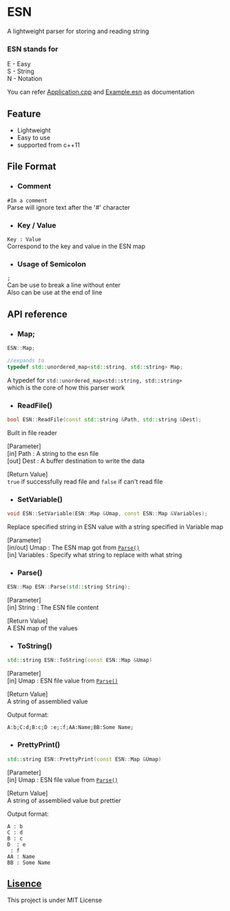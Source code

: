# ESN
 A lightweight parser for storing and reading string

### ESN stands for
E - Easy  
S - String  
N - Notation  

You can refer [Application.cpp]() and [Example.esn]() as documentation  

## Feature
- Lightweight
- Easy to use
- supported from c++11

## File Format
- ### Comment
```#Im a comment```  
Parse will ignore text after the '#' character

- ### Key / Value
```Key : Value```  
Correspond to the key and value in the ESN map

- ### Usage of Semicolon
```;```  
Can be use to break a line without enter  
Also can be use at the end of line


## API reference

- ### Map;
```cpp
ESN::Map;

//expands to
typedef std::unordered_map<std::string, std::string> Map;
```

A typedef for ```std::unordered_map<std::string, std::string>```  
which is the core of how this parser work

- ### ReadFile()
```cpp
bool ESN::ReadFile(const std::string &Path, std::string &Dest);
```
Built in file reader

[Parameter]  
[in] Path : A string to the esn file  
[out] Dest : A buffer destination to write the data

[Return Value]  
```true``` if successfully read file and ```false``` if can't read file

- ### SetVariable()
```cpp
void ESN::SetVariable(ESN::Map &Umap, const ESN::Map &Variables);
```
Replace specified string in ESN value with a string specified in Variable map

[Parameter]  
[in/out] Umap : The ESN map got from [```Parse()```](https://github.com/gsproduction727/ESN#parse)  
[in] Variables : Specify what string to replace with what string  

- ### Parse()
```cpp
ESN::Map ESN::Parse(std::string String);
```

[Parameter]  
[in] String : The ESN file content 

[Return Value]  
A ESN map of the values

- ### ToString()
```cpp
std::string ESN::ToString(const ESN::Map &Umap)
```

[Parameter]  
[in] Umap : ESN file value from [```Parse()```](https://github.com/gsproduction727/ESN#parse)

[Return Value]  
A string of assemblied value  

Output format:  
```
A:b;C:d;B:c;D :e;:f;AA:Name;BB:Some Name;
```

- ### PrettyPrint()
```cpp
std::string ESN::PrettyPrint(const ESN::Map &Umap)
```

[Parameter]  
[in] Umap : ESN file value from [```Parse()```](https://github.com/gsproduction727/ESN#parse)

[Return Value]  
A string of assemblied value but prettier  

Output format:  
```
A : b
C : d
B : c
D  : e
 : f
AA : Name
BB : Some Name
```

## [Lisence](https://github.com/gsproduction727/ESN/blob/main/LICENSE.txt)
This project is under MIT License